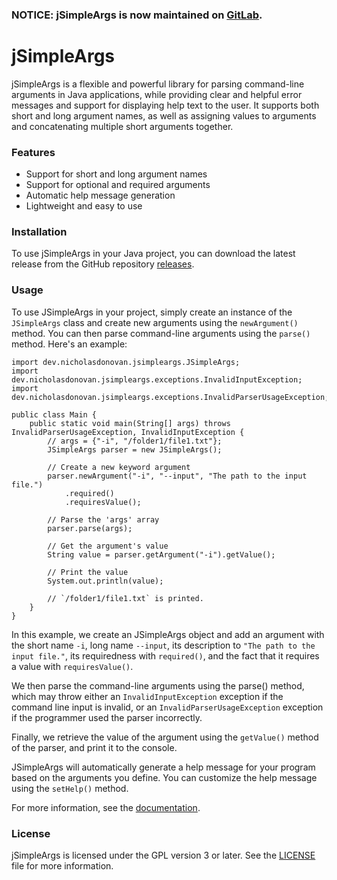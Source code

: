 ### **NOTICE**: jSimpleArgs is now maintained on [GitLab](https://gitlab.com/nick-donovan/jSimpleArgs). 
# jSimpleArgs
jSimpleArgs is a flexible and powerful library for parsing command-line arguments in Java applications, while providing clear and helpful error messages and support for displaying help text to the user. It supports both short and long argument names, as well as assigning values to arguments and concatenating multiple short arguments together.

### Features
-   Support for short and long argument names
-   Support for optional and required arguments
-   Automatic help message generation
-   Lightweight and easy to use

### Installation
To use jSimpleArgs in your Java project, you can download the latest release from the GitHub repository [releases](https://github.com/nick-donovan/jsimpleargs/releases).

### Usage
To use JSimpleArgs in your project, simply create an instance of the `JSimpleArgs` class and create new arguments using the `newArgument()` method. You can then parse command-line arguments using the `parse()` method. Here's an example:

    import dev.nicholasdonovan.jsimpleargs.JSimpleArgs;
    import dev.nicholasdonovan.jsimpleargs.exceptions.InvalidInputException;
    import dev.nicholasdonovan.jsimpleargs.exceptions.InvalidParserUsageException;
    
    public class Main {
        public static void main(String[] args) throws InvalidParserUsageException, InvalidInputException {
            // args = {"-i", "/folder1/file1.txt"};
            JSimpleArgs parser = new JSimpleArgs();
            
            // Create a new keyword argument
            parser.newArgument("-i", "--input", "The path to the input file.")
                .required()
                .requiresValue();
        
            // Parse the 'args' array
            parser.parse(args);
        
            // Get the argument's value
            String value = parser.getArgument("-i").getValue();
        
            // Print the value
            System.out.println(value);
        
            // `/folder1/file1.txt` is printed.
        }
    }


In this example, we create an JSimpleArgs object and add an argument with the short name `-i`, long name `--input`, its description to `"The path to the input file."`, its requiredness with `required()`, and the fact that it requires a value with `requiresValue()`. 

We then parse the command-line arguments using the parse() method, which may throw either an `InvalidInputException` exception if the command line input is invalid, or an `InvalidParserUsageException` exception if the programmer used the parser incorrectly.

Finally, we retrieve the value of the argument using the `getValue()` method of the parser, and print it to the console.

JSimpleArgs will automatically generate a help message for your program based on the arguments you define. You can customize the help message using the `setHelp()` method.

For more information, see the [documentation](https://github.com/nick-donovan/jsimpleargs/wiki).

### License
jSimpleArgs is licensed under the GPL version 3 or later. See the [LICENSE](https://github.com/nick-donovan/jsimpleargs/blob/main/LICENSE) file for more information.



